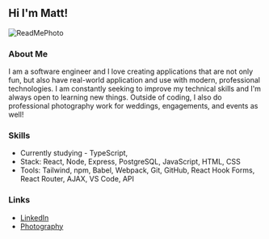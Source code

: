 ## Hi I'm Matt! 

![ReadMePhoto](https://user-images.githubusercontent.com/113474295/224591655-dd427c4d-686f-41e2-b38e-45629ec12c48.png)

### About Me

I am a software engineer and I love creating applications that are not only fun, but also have real-world application and use with modern, professional technologies. I am constantly seeking to improve my technical skills and I'm always open to learning new things. Outside of coding, I also do professional photography work for weddings, engagements, and events as well!

### Skills
- Currently studying - TypeScript,
- Stack: React, Node, Express, PostgreSQL, JavaScript, HTML, CSS
- Tools: Tailwind, npm, Babel, Webpack, Git, GitHub, React Hook Forms, React Router, AJAX, VS Code, API

### Links

- [LinkedIn](https://www.linkedin.com/in/matthew-cha/)
- [Photography](https://matthewcha.pixieset.com/)

<!--
**matt-cha/matt-cha** is a ✨ _special_ ✨ repository because its `README.md` (this file) appears on your GitHub profile.

Here are some ideas to get you started:

- 🔭 I’m currently working on ...
- 🌱 I’m currently learning ...
- 👯 I’m looking to collaborate on ...
- 🤔 I’m looking for help with ...
- 💬 Ask me about ...
- 📫 How to reach me: ...
- 😄 Pronouns: ...
- ⚡ Fun fact: ...
-->
